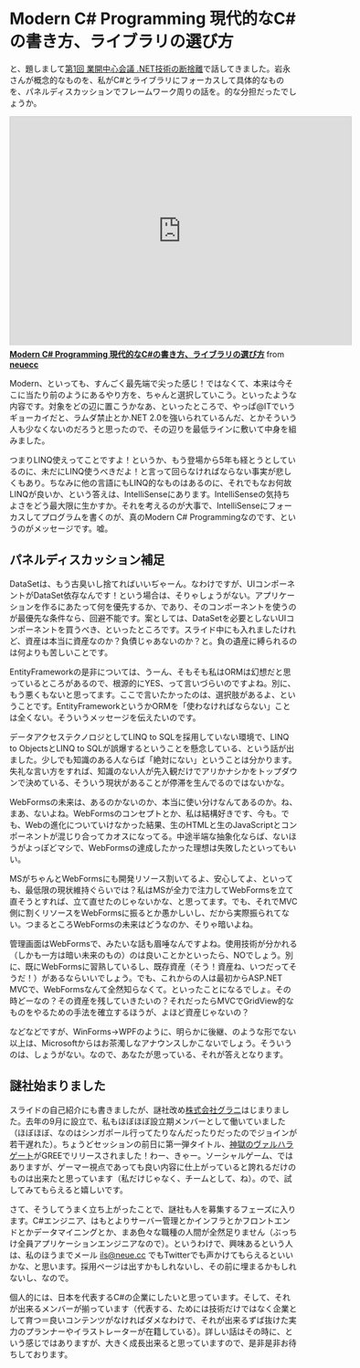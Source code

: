 # Modern C# Programming 現代的なC#の書き方、ライブラリの選び方

と、題しまして[第1回 業開中心会議 .NET技術の断捨離](https://itmedia.smartseminar.jp/public/seminar/view/465)で話してきました。岩永さんが概念的なものを、私がC#とライブラリにフォーカスして具体的なものを、パネルディスカッションでフレームワーク周りの話を。的な分担だったでしょうか。

<iframe src="https://www.slideshare.net/slideshow/embed_code/16217129" width="597" height="400" frameborder="0" marginwidth="0" marginheight="0" scrolling="no" style="border:1px solid #CCC;border-width:1px 1px 0;margin-bottom:5px" allowfullscreen webkitallowfullscreen mozallowfullscreen> </iframe> <div style="margin-bottom:5px"> <strong> <a href="http://www.slideshare.net/neuecc/modern-c-programming-img" title="Modern C# Programming 現代的なC#の書き方、ライブラリの選び方" target="_blank">Modern C# Programming 現代的なC#の書き方、ライブラリの選び方</a> </strong> from <strong><a href="http://www.slideshare.net/neuecc" target="_blank">neuecc</a></strong> </div>

Modern、といっても、すんごく最先端で尖った感じ！ではなくて、本来は今そこに当たり前のようにあるやり方を、ちゃんと選択していこう。といったような内容です。対象をどの辺に置こうかなあ、といったところで、やっぱ@ITでいうギョーカイだと、ラムダ禁止とか.NET 2.0を強いられているんだ、とかそういう人も少なくないのだろうと思ったので、その辺りを最低ラインに敷いて中身を組みました。

つまりLINQ使えってことですよ！というか、もう登場から5年も経とうとしているのに、未だにLINQ使うべきだよ！と言って回らなければならない事実が悲しくもあり。ちなみに他の言語にもLINQ的なものはあるのに、それでもなお何故LINQが良いか、という答えは、IntelliSenseにあります。IntelliSenseの気持ちよさをどう最大限に生かすか。それを考えるのが大事で、IntelliSenseにフォーカスしてプログラムを書くのが、真のModern C# Programmingなのです、というのがメッセージです。嘘。

パネルディスカッション補足
---
DataSetは、もう古臭いし捨てればいいぢゃーん。なわけですが、UIコンポーネントがDataSet依存なんです！という場合は、そりゃしょうがない。アプリケーションを作るにあたって何を優先するか、であり、そのコンポーネントを使うのが最優先な条件なら、回避不能です。案としては、DataSetを必要としないUIコンポーネントを買うべき、といったところです。スライド中にも入れましたけれど、資産は本当に資産なのか？負債じゃあないのか？と。負の遺産に縛られるのは何よりも苦しいことです。

EntityFrameworkの是非については、うーん、そもそも私はORMは幻想だと思っているところがあるので、根源的にYES、って言いづらいのですよね。別に、もう悪くもないと思ってます。ここで言いたかったのは、選択肢があるよ、ということです。EntityFrameworkというかORMを「使わなければならない」ことは全くない。そういうメッセージを伝えたいのです。

データアクセステクノロジとしてLINQ to SQLを採用していない環境で、LINQ to ObjectsとLINQ to SQLが誤爆するということを懸念している、という話が出ました。少しでも知識のある人ならば「絶対にない」ということは分かります。失礼な言い方をすれば、知識のない人が先入観だけでアリかナシかをトップダウンで決めている、そういう現状があることが停滞を生んでるのではないかな。

WebFormsの未来は、あるのかないのか、本当に使い分けなんてあるのか。ね、まあ、ないよね。WebFormsのコンセプトとか、私は結構好きです、今も。でも、Webの進化についていけなかった結果、生のHTMLと生のJavaScriptとコンポーネントが混じり合ってカオスになってる。中途半端な抽象化ならば、ないほうがよっぽどマシで、WebFormsの達成したかった理想は失敗したといってもいい。

MSがちゃんとWebFormsにも開発リソース割いてるよ、安心してよ、といっても、最低限の現状維持ぐらいでは？私はMSが全力で注力してWebFormsを立て直そうとすれば、立て直せたのじゃないかな、と思ってます。でも、それでMVC側に割くリソースをWebFormsに振るとか愚かしいし、だから実際振られてない。つまるところWebFormsの未来はどうなのか、そりゃ暗いよね。

管理画面はWebFormsで、みたいな話も眉唾なんですよね。使用技術が分かれる（しかも一方は暗い未来のもの）のは良いことかといったら、NOでしょう。別に、既にWebFormsに習熟しているし、既存資産（そう！資産ね、いつだってそうだ！）があるならいいでしょう。でも、これからの人は最初からASP.NET MVCで、WebFormsなんて全然知らなくて。といったことになるでしょ。その時どーなの？その資産を残していきたいの？それだったらMVCでGridView的なものをやるための手法を確立するほうが、よほど資産じゃないの？

などなどですが、WinForms→WPFのように、明らかに後継、のような形でない以上は、Microsoftからはお茶濁しなアナウンスしかこないでしょう。そういうのは、しょうがない。なので、あなたが思っている、それが答えとなります。

謎社始まりました
---
スライドの自己紹介にも書きましたが、謎社改め[株式会社グラニ](http://grani.jp/)はじまりました。去年の9月に設立で、私もほぼほぼ設立期メンバーとして働いていました（ほぼほぼ、なのはシンガポール行ってたりなんだったりだったのでジョインが若干遅れた）。ちょうどセッションの前日に第一弾タイトル、[神獄のヴァルハラゲート](http://gamebiz.jp/?p=91132)がGREEでリリースされました！わー、きゃー。ソーシャルゲーム、ではありますが、ゲーマー視点であっても良い内容に仕上がっていると誇れるだけのものは出来たと思っています（私だけじゃなく、チームとして、ね）。ので、試してみてもらえると嬉しいです。

さて、そうしてうまく立ち上がったことで、謎社も人を募集するフェーズに入ります。C#エンジニア、はもとよりサーバー管理とかインフラとかフロントエンドとかデータマイニングとか、まあ色々な職種の人間が全然足りません（ぶっちけ全員アプリケーションエンジニアなので）。というわけで、興味あるという人は、私のほうまでメール ils@neue.cc でもTwitterでも声かけてもらえるといいかな、と思います。採用ページは出すかもしれないし、その前に埋まるかもしれないし、なので。

個人的には、日本を代表するC#の企業にしたいと思っています。そして、それが出来るメンバーが揃っています（代表する、ためには技術だけではなく企業として育つ＝良いコンテンツがなければダメなわけで、それが出来るずば抜けた実力のプランナーやイラストレーターが在籍している）。詳しい話はその時に、という感じではありますが、大きく成長出来ると思っていますので、是非是非お待ちしております。